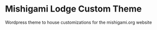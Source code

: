# Mishigami Lodge Custom Theme

Wordpress theme to house customizations for the mishigami.org website


